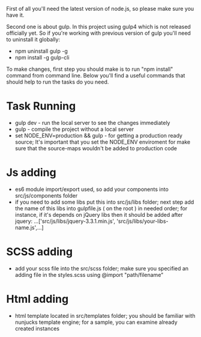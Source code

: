 
First of all you'll need the latest version of node.js, so please make sure you have it.

Second one is about gulp. In this project using gulp4 which is not released officially yet. So if you're working with previous version of gulp you'll need to uninstall it globally:

  - npm uninstall gulp -g
  - npm install -g gulp-cli


To make changes, first step you should make is to run "npm install" command from command line. Below you'll find a useful commands that should help to run the tasks do you need.

# Task Running

  - gulp dev - run the local server to see the changes immediately
  - gulp - compile the project without a local server
  - set NODE_ENV=production && gulp - for getting a production ready source; It's important that you set the NODE_ENV enviroment for make sure that the source-maps wouldn't be added to production code

# Js adding

  - es6 module import/export used, so add your components into src/js/components folder 
  - if you need to add some libs put this into src/js/libs folder; next step add the name of this libs into gulpfile.js ( on the root ) in needed order; for instance, if it's depends on jQuery libs then it should be added after jquery: ...['src/js/libs/jquery-3.3.1.min.js', 'src/js/libs/your-libs-name.js',...]

# SCSS adding

  - add your scss file into the src/scss folder; make sure you specified an adding file in the styles.scss using @import "path/filename"

# Html adding

  - html template located in src/templates folder; you should be familiar with nunjucks template engine; for a sample, you can examine already created instances


